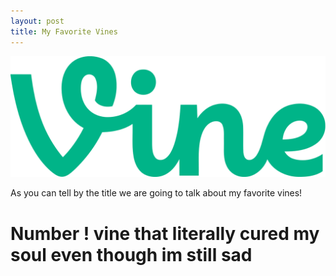 ```yaml
---
layout: post
title: My Favorite Vines
---
```


![blog header](/images/1200px-Vine_wordmark.svg.png)



As you can tell by the title we are going to talk about my favorite vines!

# Number ! vine that literally cured my soul even though im still sad 


